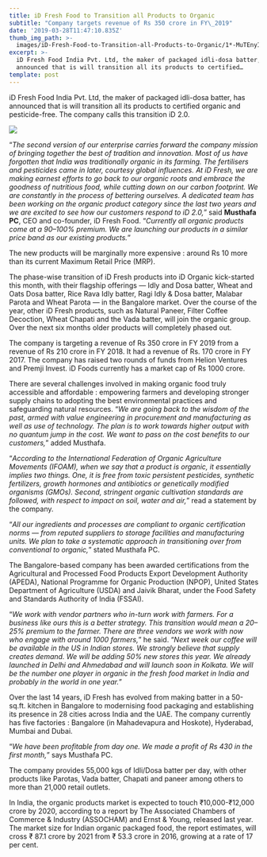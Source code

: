 ```yaml
---
title: iD Fresh Food to Transition all Products to Organic
subtitle: "Company targets revenue of Rs 350 crore in FY\_2019"
date: '2019-03-28T11:47:10.835Z'
thumb_img_path: >-
  images/iD-Fresh-Food-to-Transition-all-Products-to-Organic/1*-MuTEnyIOC4ojkEHxbBFUQ.jpeg
excerpt: >-
  iD Fresh Food India Pvt. Ltd, the maker of packaged idli-dosa batter, has
  announced that is will transition all its products to certified…
template: post
---
```

iD Fresh Food India Pvt. Ltd, the maker of packaged idli-dosa batter, has announced that is will transition all its products to certified organic and pesticide-free. The company calls this transition iD 2.0.

![](/images/iD-Fresh-Food-to-Transition-all-Products-to-Organic/1*-MuTEnyIOC4ojkEHxbBFUQ.jpeg)

“*The second version of our enterprise carries forward the company mission of bringing together the best of tradition and innovation. Most of us have forgotten that India was traditionally organic in its farming. The fertilisers and pesticides came in later, courtesy global influences. At iD Fresh, we are making earnest efforts to go back to our organic roots and embrace the goodness of nutritious food, while cutting down on our carbon footprint. We are constantly in the process of bettering ourselves. A dedicated team has been working on the organic product category since the last two years and we are excited to see how our customers respond to iD 2.0,*” said **Musthafa PC**, CEO and co-founder, iD Fresh Food. “*Currently all organic products come at a 90–100% premium. We are launching our products in a similar price band as our existing products.*”

The new products will be marginally more expensive : around Rs 10 more than its current Maximum Retail Price (MRP).

The phase-wise transition of iD Fresh products into iD Organic kick-started this month, with their flagship offerings — Idly and Dosa batter, Wheat and Oats Dosa batter, Rice Rava Idly batter, Ragi Idly & Dosa batter, Malabar Parota and Wheat Parota — in the Bangalore market. Over the course of the year, other iD Fresh products, such as Natural Paneer, Filter Coffee Decoction, Wheat Chapati and the Vada batter, will join the organic group. Over the next six months older products will completely phased out.

The company is targeting a revenue of Rs 350 crore in FY 2019 from a revenue of Rs 210 crore in FY 2018. It had a revenue of Rs. 170 crore in FY 2017. The company has raised two rounds of funds from Helion Ventures and Premji Invest. iD Foods currently has a market cap of Rs 1000 crore.

There are several challenges involved in making organic food truly accessible and affordable : empowering farmers and developing stronger supply chains to adopting the best environmental practices and safeguarding natural resources. “*We are going back to the wisdom of the past, armed with value engineering in procurement and manufacturing as well as use of technology. The plan is to work towards higher output with no quantum jump in the cost. We want to pass on the cost benefits to our customers,*” added Musthafa.

“*According to the International Federation of Organic Agriculture Movements (IFOAM), when we say that a product is organic, it essentially implies two things. One, it is free from toxic persistent pesticides, synthetic fertilizers, growth hormones and antibiotics or genetically modified organisms (GMOs). Second, stringent organic cultivation standards are followed, with respect to impact on soil, water and air,*” read a statement by the company.

“*All our ingredients and processes are compliant to organic certification norms — from reputed suppliers to storage facilities and manufacturing units. We plan to take a systematic approach in transitioning over from conventional to organic,*” stated Musthafa PC.

The Bangalore-based company has been awarded certifications from the Agricultural and Processed Food Products Export Development Authority (APEDA), National Programme for Organic Production (NPOP), United States Department of Agriculture (USDA) and Jaivik Bharat, under the Food Safety and Standards Authority of India (FSSAI).

“*We work with vendor partners who in-turn work with farmers. For a business like ours this is a better strategy. This transition would mean a 20–25% premium to the farmer. There are three vendors we work with now who engage with around 1000 farmers,*” he said. “*Next week our coffee will be available in the US in Indian stores. We strongly believe that supply creates demand. We will be adding 50% new stores this year. We already launched in Delhi and Ahmedabad and will launch soon in Kolkata. We will be the number one player in organic in the fresh food market in India and probably in the world in one year.*”

Over the last 14 years, iD Fresh has evolved from making batter in a 50-sq.ft. kitchen in Bangalore to modernising food packaging and establishing its presence in 28 cities across India and the UAE. The company currently has five factories : Bangalore (in Mahadevapura and Hoskote), Hyderabad, Mumbai and Dubai.

“*We have been profitable from day one. We made a profit of Rs 430 in the first month,*” says Musthafa PC.

The company provides 55,000 kgs of Idli/Dosa batter per day, with other products like Parotas, Vada batter, Chapati and paneer among others to more than 21,000 retail outlets.

In India, the organic products market is expected to touch ₹10,000-₹12,000 crore by 2020, according to a report by The Associated Chambers of Commerce & Industry (ASSOCHAM) and Ernst & Young, released last year. The market size for Indian organic packaged food, the report estimates, will cross ₹ 87.1 crore by 2021 from ₹ 53.3 crore in 2016, growing at a rate of 17 per cent.
